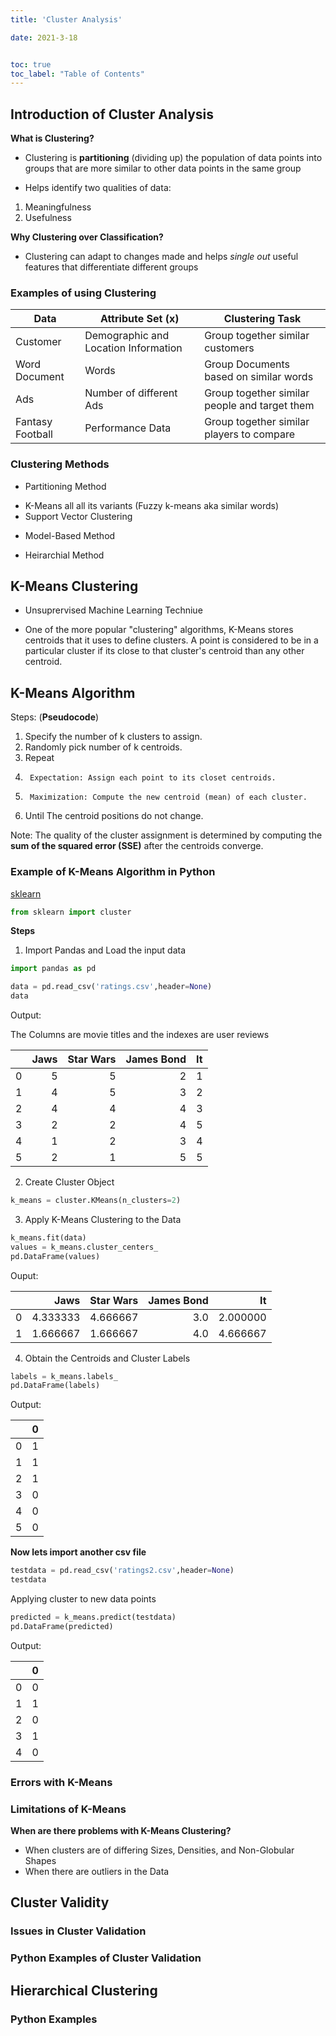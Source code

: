 ```yaml
---
title: 'Cluster Analysis'

date: 2021-3-18


toc: true
toc_label: "Table of Contents" 
---
```


## Introduction of Cluster Analysis

**What is Clustering?**

* Clustering is **partitioning** (dividing up) the population of data points into groups that are more similar to other data points in the same group

* Helps identify two qualities of data:

1. Meaningfulness
2. Usefulness



**Why Clustering over Classification?**

* Clustering can adapt to changes made and helps *single out* useful features that differentiate different groups


### Examples of using Clustering

| Data          	| Attribute Set (x)                    	| Clustering Task                        	    |
|---------------	|--------------------------------------	|----------------------------------------	    |
| Customer      	| Demographic and Location Information 	| Group together similar customers       	    |
| Word Document 	| Words                                	| Group Documents based on similar words 	    |
| Ads               | Number of different Ads               | Group together similar people and target them |
|Fantasy Football   | Performance Data                      | Group together similar players to compare     |


### Clustering Methods

* Partitioning Method

- K-Means all all its variants (Fuzzy k-means aka similar words)
- Support Vector Clustering

* Model-Based Method

* Heirarchial Method


## K-Means Clustering

- Unsuprervised Machine Learning Techniue

- One of the more popular "clustering" algorithms, K-Means stores centroids that it uses to define clusters. A point is considered to be in a particular cluster if its close to that cluster's centroid than any other centroid.


## K-Means Algorithm

Steps: (**Pseudocode**)

1. Specify the number of k clusters to assign.
2. Randomly pick number of k centroids.
3. Repeat
4.      Expectation: Assign each point to its closet centroids.
5.      Maximization: Compute the new centroid (mean) of each cluster.
6. Until The centroid positions do not change.

Note: The quality of the cluster assignment is determined by computing the **sum of the squared error (SSE)** after the centroids converge.


### Example of K-Means Algorithm in Python

[sklearn](https://scikit-learn.org/stable/modules/generated/sklearn.cluster.KMeans.html)


```python
from sklearn import cluster
```

**Steps**

1. Import Pandas and Load the input data

```python
import pandas as pd

data = pd.read_csv('ratings.csv',header=None)
data
```

Output:

The Columns are movie titles and the indexes are user reviews  

|   	| Jaws 	| Star Wars 	| James Bond 	| It 	|
|--:	|-----:	|----------:	|-----------:	|---:	|
| 0 	|    5 	|         5 	|          2 	|  1 	|
| 1 	|    4 	|         5 	|          3 	|  2 	|
| 2 	|    4 	|         4 	|          4 	|  3 	|
| 3 	|    2 	|         2 	|          4 	|  5 	|
| 4 	|    1 	|         2 	|          3 	|  4 	|
| 5 	|    2 	|         1 	|          5 	|  5 	|


2. Create Cluster Object

```python
k_means = cluster.KMeans(n_clusters=2)
```

3. Apply K-Means Clustering to the Data

```python
k_means.fit(data) 
values = k_means.cluster_centers_
pd.DataFrame(values)
```
Ouput:

|   	|     Jaws 	| Star Wars 	| James Bond 	|       It 	|
|--:	|---------:	|----------:	|-----------:	|---------:	|
| 0 	| 4.333333 	|  4.666667 	|        3.0 	| 2.000000 	|
| 1 	| 1.666667 	|  1.666667 	|        4.0 	| 4.666667 	|


4. Obtain the Centroids and Cluster Labels

```python
labels = k_means.labels_
pd.DataFrame(labels)
```

Output:

|   	| 0 	|
|--:	|--:	|
| 0 	| 1 	|
| 1 	| 1 	|
| 2 	| 1 	|
| 3 	| 0 	|
| 4 	| 0 	|
| 5 	| 0 	|


**Now lets import another csv file**

```python
testdata = pd.read_csv('ratings2.csv',header=None)
testdata
```

Applying cluster to new data points

```python
predicted = k_means.predict(testdata)
pd.DataFrame(predicted)
```

Output:

|   	| 0 	|
|--:	|--:	|
| 0 	| 0 	|
| 1 	| 1 	|
| 2 	| 0 	|
| 3 	| 1 	|
| 4 	| 0 	|




### Errors with K-Means


### Limitations of K-Means

**When are there problems with K-Means Clustering?**

* When clusters are of differing Sizes, Densities, and Non-Globular Shapes
* When there are outliers in the Data



## Cluster Validity

### Issues in Cluster Validation


### Python Examples of Cluster Validation


## Hierarchical Clustering


### Python Examples